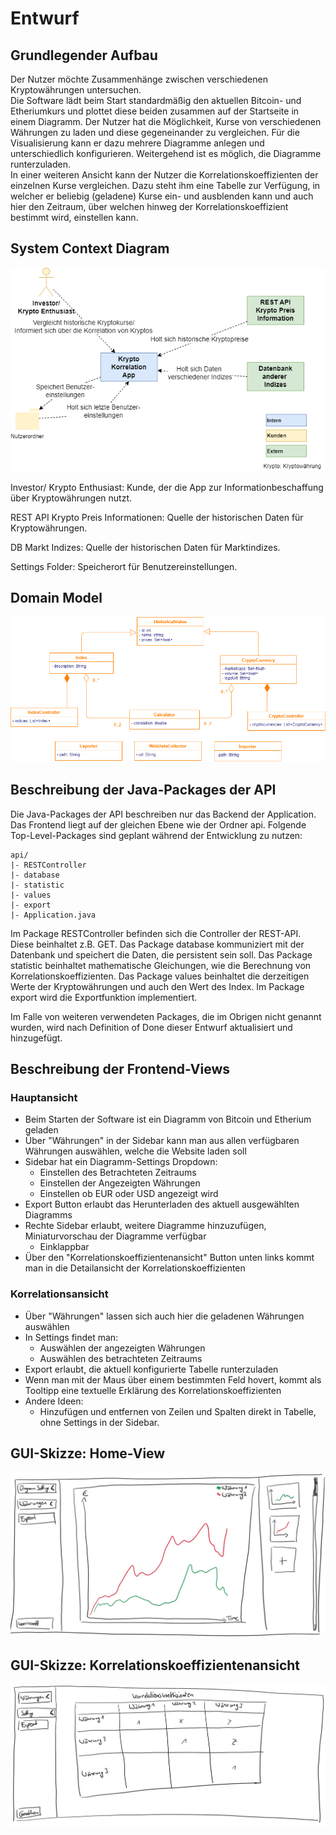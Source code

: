 # Entwurf

## Grundlegender Aufbau
Der Nutzer möchte Zusammenhänge zwischen verschiedenen Kryptowährungen untersuchen. <br>
Die Software lädt beim Start standardmäßig den aktuellen Bitcoin- und Etheriumkurs und plottet diese beiden zusammen auf der Startseite in einem Diagramm. Der Nutzer hat die Möglichkeit, Kurse von verschiedenen Währungen zu laden und diese gegeneinander zu vergleichen. Für die Visualisierung kann er dazu mehrere Diagramme anlegen und unterschiedlich konfigurieren. Weitergehend ist es möglich, die Diagramme runterzuladen. <br>
In einer weiteren Ansicht kann der Nutzer die Korrelationskoeffizienten der einzelnen Kurse vergleichen. Dazu steht ihm eine Tabelle zur Verfügung, in welcher er beliebig (geladene) Kurse ein- und ausblenden kann und auch hier den Zeitraum, über welchen hinweg der Korrelationskoeffizient bestimmt wird, einstellen kann.

## System Context Diagram

![System Context Diagram](images/CryptoCorrelation_context-diagramv1.1.png)

Investor/ Krypto Enthusiast: Kunde, der die App zur Informationbeschaffung über Kryptowährungen nutzt.

REST API Krypto Preis Informationen: Quelle der historischen Daten für Kryptowährungen.

DB Markt Indizes: Quelle der historischen Daten für Marktindizes.

Settings Folder: Speicherort für Benutzereinstellungen.

## Domain Model

![Domain Model](images/domain-modelv1.png)



## Beschreibung der Java-Packages der API
Die Java-Packages der API beschreiben nur das Backend der Application. Das Frontend liegt auf der gleichen Ebene wie der Ordner api.
Folgende Top-Level-Packages sind geplant während der Entwicklung zu nutzen:
```
api/
|- RESTController
|- database
|- statistic
|- values
|- export
|- Application.java
```
Im Package RESTController befinden sich die Controller der REST-API. Diese beinhaltet z.B. GET.
Das Package database kommuniziert mit der Datenbank und speichert die Daten, die persistent sein soll.
Das Package statistic beinhaltet mathematische Gleichungen, wie die Berechnung von Korrelationskoeffizienten.
Das Package values beinhaltet die derzeitigen Werte der Kryptowährungen und auch den Wert des Index.
Im Package export wird die Exportfunktion implementiert.

Im Falle von weiteren verwendeten Packages, die im Obrigen nicht genannt wurden, wird nach Definition of Done dieser Entwurf aktualisiert und hinzugefügt.


## Beschreibung der Frontend-Views

### Hauptansicht
- Beim Starten der Software ist ein Diagramm von Bitcoin und Etherium geladen
- Über "Währungen" in der Sidebar kann man aus allen verfügbaren Währungen auswählen, welche die Website laden soll
- Sidebar hat ein Diagramm-Settings Dropdown:
    - Einstellen des Betrachteten Zeitraums
    - Einstellen der Angezeigten Währungen
    - Einstellen ob EUR oder USD angezeigt wird
- Export Button erlaubt das Herunterladen des aktuell ausgewählten Diagramms
- Rechte Sidebar erlaubt, weitere Diagramme hinzuzufügen, Miniaturvorschau der Diagramme verfügbar
    - Einklappbar
- Über den "Korrelationskoeffizientenansicht" Button unten links kommt man in die Detailansicht der Korrelationskoeffizienten
  
### Korrelationsansicht
- Über "Währungen" lassen sich auch hier die geladenen Währungen auswählen
- In Settings findet man:
    - Auswählen der angezeigten Währungen
    - Auswählen des betrachteten Zeitraums
- Export erlaubt, die aktuell konfigurierte Tabelle runterzuladen
- Wenn man mit der Maus über einem bestimmten Feld hovert, kommt als Tooltipp eine textuelle Erklärung des Korrelationskoeffizienten
- Andere Ideen:
    - Hinzufügen und entfernen von Zeilen und Spalten direkt in Tabelle, ohne Settings in der Sidebar.

## GUI-Skizze: Home-View

![GUI Sketch Home View](sketches/gui-sketch-home-view.jpg)

## GUI-Skizze: Korrelationskoeffizientenansicht

![GUI Sketch Detail View](sketches/gui-sketch-detail-view.jpg)
